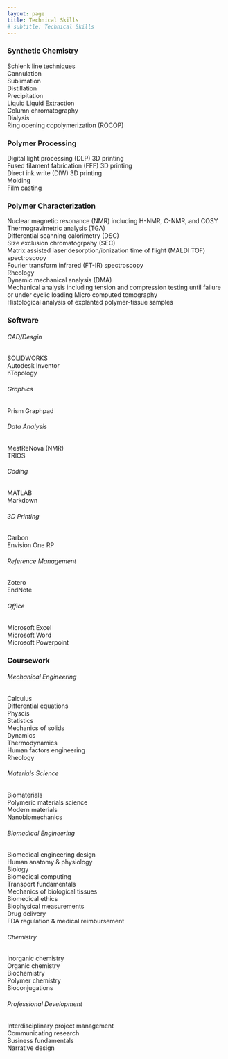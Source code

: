 ```yaml
---
layout: page
title: Technical Skills
# subtitle: Technical Skills
---
```



### Synthetic Chemistry   

Schlenk line techniques  
Cannulation  
Sublimation  
Distillation  
Precipitation  
Liquid Liquid Extraction  
Column chromatography   
Dialysis   
Ring opening copolymerization (ROCOP)  

### Polymer Processing  
Digital light processing (DLP) 3D printing  
Fused filament fabrication (FFF) 3D printing  
Direct ink write (DIW) 3D printing    
Molding  
Film casting   

### Polymer Characterization  
Nuclear magnetic resonance (NMR) including H-NMR, C-NMR, and COSY   
Thermogravimetric analysis (TGA)  
Differential scanning calorimetry (DSC)  
Size exclusion chromatogrpahy (SEC)  
Matrix assisted laser desorption/ionization time of flight (MALDI TOF) spectroscopy  
Fourier transform infrared (FT-IR) spectroscopy   
Rheology  
Dynamic mechanical analysis (DMA)   
Mechanical analysis including tension and compression testing until failure or under cyclic loading 
Micro computed tomography   
Histological analysis of explanted polymer-tissue samples   



### Software   
###### CAD/Desgin  
SOLIDWORKS  
Autodesk Inventor  
nTopology  
###### Graphics  
Prism Graphpad   
###### Data Analysis   
MestReNova (NMR)  
TRIOS  
###### Coding  
MATLAB  
Markdown   
###### 3D Printing  
Carbon  
Envision One RP  
###### Reference Management   
Zotero  
EndNote   
###### Office  
Microsoft Excel  
Microsoft Word   
Microsoft Powerpoint  

### Coursework  
###### Mechanical Engineering  
Calculus  
Differential equations   
Physcis   
Statistics  
Mechanics of solids  
Dynamics  
Thermodynamics  
Human factors engineering  
Rheology   
###### Materials Science  
Biomaterials   
Polymeric materials science   
Modern materials  
Nanobiomechanics  
###### Biomedical Engineering  
Biomedical engineering design  
Human anatomy & physiology  
Biology  
Biomedical computing  
Transport fundamentals   
Mechanics of biological tissues  
Biomedical ethics  
Biophysical measurements   
Drug delivery  
FDA regulation & medical reimbursement   
###### Chemistry  
Inorganic chemistry  
Organic chemistry  
Biochemistry  
Polymer chemistry  
Bioconjugations  
###### Professional Development  
Interdisciplinary project management  
Communicating research  
Business fundamentals  
Narrative design   


